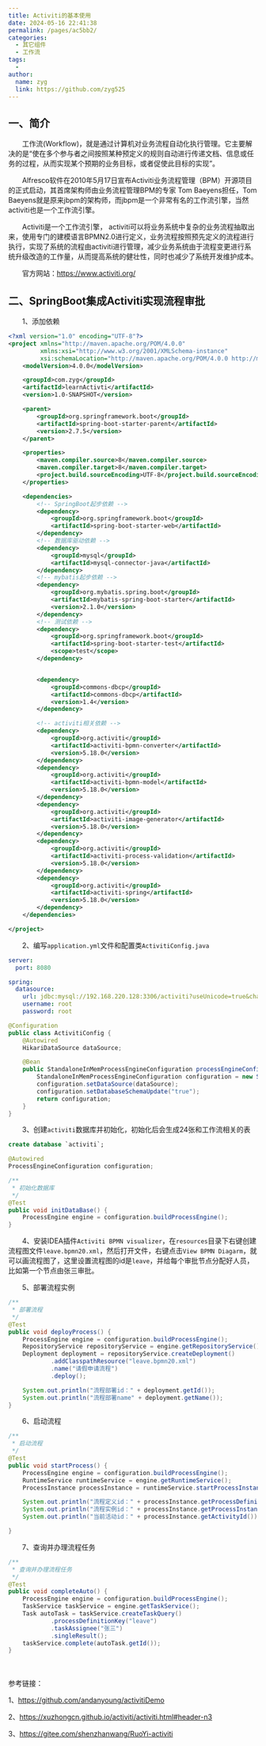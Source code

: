 ```yaml
---
title: Activiti的基本使用
date: 2024-05-16 22:41:38
permalink: /pages/ac5bb2/
categories:
  - 其它组件
  - 工作流
tags:
  - 
author: 
  name: zyg
  link: https://github.com/zyg525
---
```

## 一、简介

　　工作流(Workflow)，就是通过计算机对业务流程自动化执行管理。它主要解决的是“使在多个参与者之间按照某种预定义的规则自动进行传递文档、信息或任务的过程，从而实现某个预期的业务目标，或者促使此目标的实现”。

　　Alfresco软件在2010年5月17日宣布Activiti业务流程管理（BPM）开源项目的正式启动，其首席架构师由业务流程管理BPM的专家 Tom Baeyens担任，Tom Baeyens就是原来jbpm的架构师，而jbpm是一个非常有名的工作流引擎，当然activiti也是一个工作流引擎。

　　Activiti是一个工作流引擎， activiti可以将业务系统中复杂的业务流程抽取出来，使用专门的建模语言BPMN2.0进行定义，业务流程按照预先定义的流程进行执行，实现了系统的流程由activiti进行管理，减少业务系统由于流程变更进行系统升级改造的工作量，从而提高系统的健壮性，同时也减少了系统开发维护成本。

　　官方网站：https://www.activiti.org/

## 二、SpringBoot集成Activiti实现流程审批

　　1、添加依赖

```xml
<?xml version="1.0" encoding="UTF-8"?>
<project xmlns="http://maven.apache.org/POM/4.0.0"
         xmlns:xsi="http://www.w3.org/2001/XMLSchema-instance"
         xsi:schemaLocation="http://maven.apache.org/POM/4.0.0 http://maven.apache.org/xsd/maven-4.0.0.xsd">
    <modelVersion>4.0.0</modelVersion>

    <groupId>com.zyg</groupId>
    <artifactId>learnActivti</artifactId>
    <version>1.0-SNAPSHOT</version>

    <parent>
        <groupId>org.springframework.boot</groupId>
        <artifactId>spring-boot-starter-parent</artifactId>
        <version>2.7.5</version>
    </parent>

    <properties>
        <maven.compiler.source>8</maven.compiler.source>
        <maven.compiler.target>8</maven.compiler.target>
        <project.build.sourceEncoding>UTF-8</project.build.sourceEncoding>
    </properties>

    <dependencies>
        <!-- SpringBoot起步依赖 -->
        <dependency>
            <groupId>org.springframework.boot</groupId>
            <artifactId>spring-boot-starter-web</artifactId>
        </dependency>
        <!-- 数据库驱动依赖 -->
        <dependency>
            <groupId>mysql</groupId>
            <artifactId>mysql-connector-java</artifactId>
        </dependency>
        <!-- mybatis起步依赖 -->
        <dependency>
            <groupId>org.mybatis.spring.boot</groupId>
            <artifactId>mybatis-spring-boot-starter</artifactId>
            <version>2.1.0</version>
        </dependency>
        <!-- 测试依赖 -->
        <dependency>
            <groupId>org.springframework.boot</groupId>
            <artifactId>spring-boot-starter-test</artifactId>
            <scope>test</scope>
        </dependency>


        <dependency>
            <groupId>commons-dbcp</groupId>
            <artifactId>commons-dbcp</artifactId>
            <version>1.4</version>
        </dependency>

        <!-- activiti相关依赖 -->
        <dependency>
            <groupId>org.activiti</groupId>
            <artifactId>activiti-bpmn-converter</artifactId>
            <version>5.18.0</version>
        </dependency>
        <dependency>
            <groupId>org.activiti</groupId>
            <artifactId>activiti-bpmn-model</artifactId>
            <version>5.18.0</version>
        </dependency>
        <dependency>
            <groupId>org.activiti</groupId>
            <artifactId>activiti-image-generator</artifactId>
            <version>5.18.0</version>
        </dependency>
        <dependency>
            <groupId>org.activiti</groupId>
            <artifactId>activiti-process-validation</artifactId>
            <version>5.18.0</version>
        </dependency>
        <dependency>
            <groupId>org.activiti</groupId>
            <artifactId>activiti-spring</artifactId>
            <version>5.18.0</version>
        </dependency>
    </dependencies>

</project>
```

　　2、编写`application.yml`文件和配置类`ActivitiConfig.java`

```yml
server:
  port: 8080

spring:
  datasource:
    url: jdbc:mysql://192.168.220.128:3306/activiti?useUnicode=true&characterEncoding=UTF-8&nullCatalogMeansCurrent=true
    username: root
    password: root
```

```java
@Configuration
public class ActivitiConfig {
    @Autowired
    HikariDataSource dataSource;

    @Bean
    public StandaloneInMemProcessEngineConfiguration processEngineConfiguration() {
        StandaloneInMemProcessEngineConfiguration configuration = new StandaloneInMemProcessEngineConfiguration();
        configuration.setDataSource(dataSource);
        configuration.setDatabaseSchemaUpdate("true");
        return configuration;
    }
}
```

　　3、创建`activiti`数据库并初始化，初始化后会生成24张和工作流相关的表

```sql
create database `activiti`;
```

```java
@Autowired
ProcessEngineConfiguration configuration;

/**
 * 初始化数据库
 */
@Test
public void initDataBase() {
    ProcessEngine engine = configuration.buildProcessEngine();
}
```

　　4、安装IDEA插件`Activiti BPMN visualizer`，在`resources`目录下右键创建流程图文件`leave.bpmn20.xml`，然后打开文件，右键点击`View BPMN Diagarm`，就可以画流程图了，这里设置流程图的id是`leave`，并给每个审批节点分配好人员，比如第一个节点由张三审批。

　　5、部署流程实例

```java
/**
 * 部署流程
 */
@Test
public void deployProcess() {
    ProcessEngine engine = configuration.buildProcessEngine();
    RepositoryService repositoryService = engine.getRepositoryService();
    Deployment deployment = repositoryService.createDeployment()
            .addClasspathResource("leave.bpmn20.xml")
            .name("请假申请流程")
            .deploy();

    System.out.println("流程部署id：" + deployment.getId());
    System.out.println("流程部署name" + deployment.getName());
}
```

　　6、启动流程

```java
/**
 * 启动流程
 */
@Test
public void startProcess() {
    ProcessEngine engine = configuration.buildProcessEngine();
    RuntimeService runtimeService = engine.getRuntimeService();
    ProcessInstance processInstance = runtimeService.startProcessInstanceByKey("leave");

    System.out.println("流程定义id：" + processInstance.getProcessDefinitionId());
    System.out.println("流程实例id：" + processInstance.getProcessInstanceId());
    System.out.println("当前活动id：" + processInstance.getActivityId());

}
```

　　7、查询并办理流程任务

```java
/**
 * 查询并办理流程任务
 */
@Test
public void completeAuto() {
    ProcessEngine engine = configuration.buildProcessEngine();
    TaskService taskService = engine.getTaskService();
    Task autoTask = taskService.createTaskQuery()
            .processDefinitionKey("leave")
            .taskAssignee("张三")
            .singleResult();
    taskService.complete(autoTask.getId());
}
```

　

参考链接：

1、https://github.com/andanyoung/activitiDemo

2、https://xuzhongcn.github.io/activiti/activiti.html#header-n3

3、https://gitee.com/shenzhanwang/RuoYi-activiti